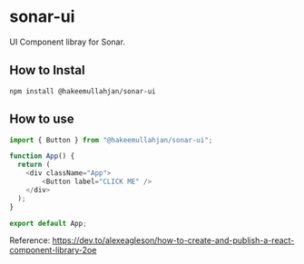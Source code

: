 # sonar-ui
UI Component libray for Sonar.

## How to Instal
```
npm install @hakeemullahjan/sonar-ui
```

## How to use

```javascript
import { Button } from "@hakeemullahjan/sonar-ui";

function App() {
  return (
    <div className="App">
        <Button label="CLICK ME" />       
    </div>
  );
}

export default App;
```

Reference:
https://dev.to/alexeagleson/how-to-create-and-publish-a-react-component-library-2oe
